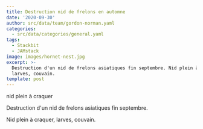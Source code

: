 ```yaml
---
title: Destruction nid de frelons en automne
date: '2020-09-30'
author: src/data/team/gordon-norman.yaml
categories:
  - src/data/categories/general.yaml
tags:
  - Stackbit
  - JAMstack
image: images/hornet-nest.jpg
excerpt: >-
  Destruction d'un nid de frelons asiatiques fin septembre. Nid plein à craquer,
  larves, couvain.
template: post
---
```

nid plein à craquer

Destruction d'un nid de frelons asiatiques fin septembre.

Nid plein à craquer, larves, couvain.
